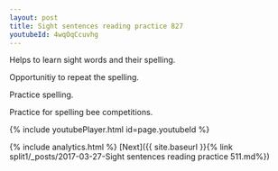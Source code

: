 ```yaml
---
layout: post
title: Sight sentences reading practice 827
youtubeId: 4wqOqCcuvhg
---
```

 
 
Helps to learn sight words and their spelling.

Opportunitiy to repeat the spelling. 

Practice spelling. 
 
Practice for spelling bee competitions. 
 
{% include youtubePlayer.html id=page.youtubeId %}
 
 
{% include analytics.html %} 
[Next]({{ site.baseurl }}{% link  split1/_posts/2017-03-27-Sight sentences reading practice 511.md%})
 
